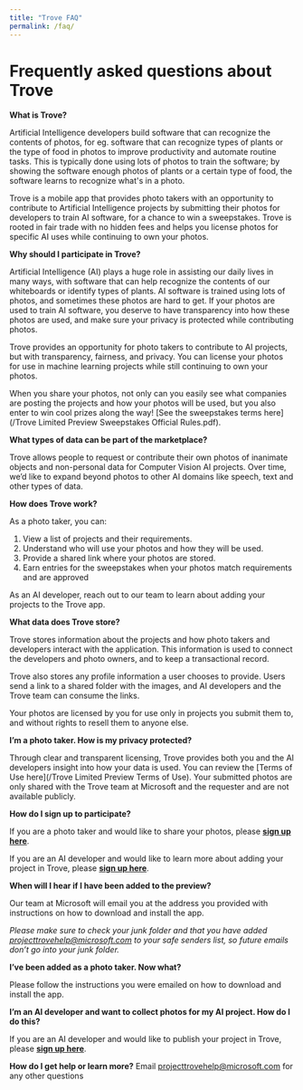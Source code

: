 ```yaml
---
title: "Trove FAQ"
permalink: /faq/
---
```


# Frequently asked questions about Trove

**What is Trove?**

Artificial Intelligence developers build software that can recognize the contents of photos, for eg. software that can recognize types of plants or the type of food in photos to improve productivity and automate routine tasks. This is typically done using lots of photos to train the software; by showing the software enough photos of plants or a certain type of food, the software learns to recognize what's in a photo.

Trove is a mobile app that provides photo takers with an opportunity to contribute to Artificial Intelligence projects by submitting their photos for developers to train AI software, for a chance to win a sweepstakes. Trove is rooted in fair trade with no hidden fees and helps you license photos for specific AI uses while continuing to own your photos.

**Why should I participate in Trove?**

Artificial Intelligence (AI) plays a huge role in assisting our daily lives in many ways, with software that can help recognize the contents of our whiteboards or identify types of plants. AI software is trained using lots of photos, and sometimes these photos are hard to get. If your photos are used to train AI software, you deserve to have transparency into how these photos are used, and make sure your privacy is protected while contributing photos.

Trove provides an opportunity for photo takers to contribute to AI projects, but with transparency, fairness, and privacy. You can license your photos for use in machine learning projects while still continuing to own your photos.

When you share your photos, not only can you easily see what companies are posting the projects and how your photos will be used, but you also enter to win cool prizes along the way! [See the sweepstakes terms here](/Trove Limited Preview Sweepstakes Official Rules.pdf). 

**What types of data can be part of the marketplace?**

Trove allows people to request or contribute their own photos of inanimate objects and non-personal data for Computer Vision AI projects. Over time, we’d like to expand beyond photos to other AI domains like speech, text and other types of data. 


**How does Trove work?**

As a photo taker, you can:

1.	View a list of projects and their requirements.
2.	Understand who will use your photos and how they will be used.
3.	Provide a shared link where your photos are stored.
4.	Earn entries for the sweepstakes when your photos match requirements and are approved

As an AI developer, reach out to our team to learn about adding your projects to the Trove app.

**What data does Trove store?**

Trove stores information about the projects and how photo takers and developers interact with the application. This information is used to connect the developers and photo owners, and to keep a transactional record. 

Trove also stores any profile information a user chooses to provide. Users send a link to a shared folder with the images, and AI developers and the Trove team can consume the links.

Your photos are licensed by you for use only in projects you submit them to, and without rights to resell them to anyone else.

**I’m a photo taker. How is my privacy protected?**

Through clear and transparent licensing, Trove provides both you and the AI developers insight into how your data is used. You can review the [Terms of Use here](/Trove Limited Preview Terms of Use). Your submitted photos are only shared with the Trove team at Microsoft and the requester and are not available publicly.

**How do I sign up to participate?**

If you are a photo taker and would like to share your photos, please **[sign up here](https://aka.ms/trytrove)**. 

If you are an AI developer and would like to learn more about adding your project in Trove, please **[sign up here](https://aka.ms/troveaddproject)**. 

**When will I hear if I have been added to the preview?**

Our team at Microsoft will email you at the address you provided with instructions on how to download and install the app. 

*Please make sure to check your junk folder and that you have added [projecttrovehelp@microsoft.com](mailto:projecttrovehelp@microsoft.com) to your safe senders list, so future emails don’t go into your junk folder.*

**I’ve been added as a photo taker. Now what?** 

Please follow the instructions you were emailed on how to download and install the app. 

**I’m an AI developer and want to collect photos for my AI project. How do I do this?**

If you are an AI developer and would like to publish your project in Trove, please **[sign up here](https://aka.ms/troveaddproject)**. 


**How do I get help or learn more?**
Email  [projecttrovehelp@microsoft.com](mailto:projecttrovehelp@microsoft.com) for any other questions
